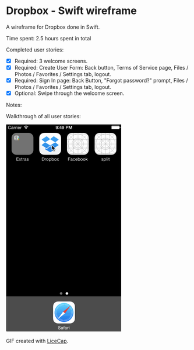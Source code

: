 # Dropbox - Swift wireframe

A wireframe for Dropbox done in Swift.

Time spent: 2.5 hours spent in total

Completed user stories:

 * [x] Required: 3 welcome screens. 
 * [x] Required: Create User Form: Back button, Terms of Service page, Files / Photos / Favorites / Settings tab, logout. 
 * [x] Required: Sign In page: Back Button, "Forgot password?" prompt, Files / Photos / Favorites / Settings tab, logout.
 * [x] Optional: Swipe through the welcome screen. 
 
Notes:

Walkthrough of all user stories:

![Video Walkthrough](animation.gif)

GIF created with [LiceCap](http://www.cockos.com/licecap/).
